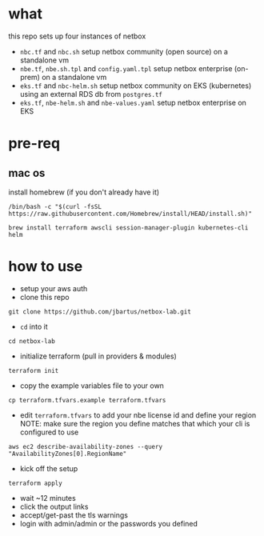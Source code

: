# what
this repo sets up four instances of netbox
- `nbc.tf` and `nbc.sh` setup netbox community (open source) on a standalone vm
- `nbe.tf`, `nbe.sh.tpl` and `config.yaml.tpl` setup netbox enterprise (on-prem) on a standalone vm
- `eks.tf` and `nbc-helm.sh` setup netbox community on EKS (kubernetes) using an external RDS db from `postgres.tf`
- `eks.tf`, `nbe-helm.sh` and `nbe-values.yaml` setup netbox enterprise on EKS

# pre-req
## mac os
install homebrew (if you don't already have it)
```
/bin/bash -c "$(curl -fsSL https://raw.githubusercontent.com/Homebrew/install/HEAD/install.sh)"
```
```
brew install terraform awscli session-manager-plugin kubernetes-cli helm
```

# how to use
- setup your aws auth
- clone this repo
```
git clone https://github.com/jbartus/netbox-lab.git
```
- `cd` into it
```
cd netbox-lab
```
- initialize terraform (pull in providers & modules)
```
terraform init
```
- copy the example variables file to your own
```
cp terraform.tfvars.example terraform.tfvars
```
- edit `terraform.tfvars` to add your nbe license id and define your region
NOTE: make sure the region you define matches that which your cli is configured to use
```
aws ec2 describe-availability-zones --query "AvailabilityZones[0].RegionName"
```
- kick off the setup
```
terraform apply
```
- wait ~12 minutes
- click the output links
- accept/get-past the tls warnings
- login with admin/admin or the passwords you defined
